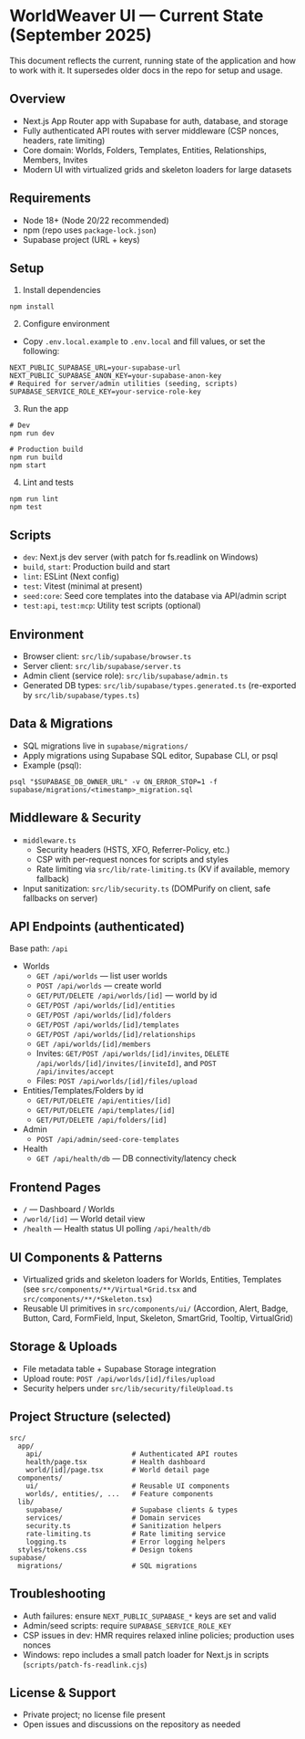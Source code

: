 # WorldWeaver UI — Current State (September 2025)

This document reflects the current, running state of the application and how to work with it. It supersedes older docs in the repo for setup and usage.

## Overview
- Next.js App Router app with Supabase for auth, database, and storage
- Fully authenticated API routes with server middleware (CSP nonces, headers, rate limiting)
- Core domain: Worlds, Folders, Templates, Entities, Relationships, Members, Invites
- Modern UI with virtualized grids and skeleton loaders for large datasets

## Requirements
- Node 18+ (Node 20/22 recommended)
- npm (repo uses `package-lock.json`)
- Supabase project (URL + keys)

## Setup
1) Install dependencies
```
npm install
```

2) Configure environment
- Copy `.env.local.example` to `.env.local` and fill values, or set the following:
```
NEXT_PUBLIC_SUPABASE_URL=your-supabase-url
NEXT_PUBLIC_SUPABASE_ANON_KEY=your-supabase-anon-key
# Required for server/admin utilities (seeding, scripts)
SUPABASE_SERVICE_ROLE_KEY=your-service-role-key
```

3) Run the app
```
# Dev
npm run dev

# Production build
npm run build
npm start
```

4) Lint and tests
```
npm run lint
npm test
```

## Scripts
- `dev`: Next.js dev server (with patch for fs.readlink on Windows)
- `build`, `start`: Production build and start
- `lint`: ESLint (Next config)
- `test`: Vitest (minimal at present)
- `seed:core`: Seed core templates into the database via API/admin script
- `test:api`, `test:mcp`: Utility test scripts (optional)

## Environment
- Browser client: `src/lib/supabase/browser.ts`
- Server client: `src/lib/supabase/server.ts`
- Admin client (service role): `src/lib/supabase/admin.ts`
- Generated DB types: `src/lib/supabase/types.generated.ts` (re-exported by `src/lib/supabase/types.ts`)

## Data & Migrations
- SQL migrations live in `supabase/migrations/`
- Apply migrations using Supabase SQL editor, Supabase CLI, or psql
- Example (psql):
```
psql "$SUPABASE_DB_OWNER_URL" -v ON_ERROR_STOP=1 -f supabase/migrations/<timestamp>_migration.sql
```

## Middleware & Security
- `middleware.ts`
  - Security headers (HSTS, XFO, Referrer-Policy, etc.)
  - CSP with per-request nonces for scripts and styles
  - Rate limiting via `src/lib/rate-limiting.ts` (KV if available, memory fallback)
- Input sanitization: `src/lib/security.ts` (DOMPurify on client, safe fallbacks on server)

## API Endpoints (authenticated)
Base path: `/api`
- Worlds
  - `GET /api/worlds` — list user worlds
  - `POST /api/worlds` — create world
  - `GET/PUT/DELETE /api/worlds/[id]` — world by id
  - `GET/POST /api/worlds/[id]/entities`
  - `GET/POST /api/worlds/[id]/folders`
  - `GET/POST /api/worlds/[id]/templates`
  - `GET/POST /api/worlds/[id]/relationships`
  - `GET /api/worlds/[id]/members`
  - Invites: `GET/POST /api/worlds/[id]/invites`, `DELETE /api/worlds/[id]/invites/[inviteId]`, and `POST /api/invites/accept`
  - Files: `POST /api/worlds/[id]/files/upload`
- Entities/Templates/Folders by id
  - `GET/PUT/DELETE /api/entities/[id]`
  - `GET/PUT/DELETE /api/templates/[id]`
  - `GET/PUT/DELETE /api/folders/[id]`
- Admin
  - `POST /api/admin/seed-core-templates`
- Health
  - `GET /api/health/db` — DB connectivity/latency check

## Frontend Pages
- `/` — Dashboard / Worlds
- `/world/[id]` — World detail view
- `/health` — Health status UI polling `/api/health/db`

## UI Components & Patterns
- Virtualized grids and skeleton loaders for Worlds, Entities, Templates (see `src/components/**/Virtual*Grid.tsx` and `src/components/**/*Skeleton.tsx`)
- Reusable UI primitives in `src/components/ui/` (Accordion, Alert, Badge, Button, Card, FormField, Input, Skeleton, SmartGrid, Tooltip, VirtualGrid)

## Storage & Uploads
- File metadata table + Supabase Storage integration
- Upload route: `POST /api/worlds/[id]/files/upload`
- Security helpers under `src/lib/security/fileUpload.ts`

## Project Structure (selected)
```
src/
  app/
    api/                      # Authenticated API routes
    health/page.tsx           # Health dashboard
    world/[id]/page.tsx       # World detail page
  components/
    ui/                       # Reusable UI components
    worlds/, entities/, ...   # Feature components
  lib/
    supabase/                 # Supabase clients & types
    services/                 # Domain services
    security.ts               # Sanitization helpers
    rate-limiting.ts          # Rate limiting service
    logging.ts                # Error logging helpers
  styles/tokens.css           # Design tokens
supabase/
  migrations/                 # SQL migrations
```

## Troubleshooting
- Auth failures: ensure `NEXT_PUBLIC_SUPABASE_*` keys are set and valid
- Admin/seed scripts: require `SUPABASE_SERVICE_ROLE_KEY`
- CSP issues in dev: HMR requires relaxed inline policies; production uses nonces
- Windows: repo includes a small patch loader for Next.js in scripts (`scripts/patch-fs-readlink.cjs`)

## License & Support
- Private project; no license file present
- Open issues and discussions on the repository as needed

